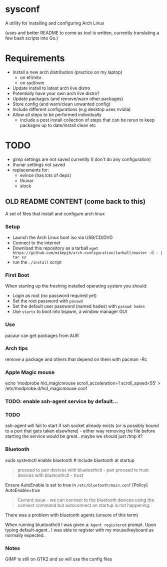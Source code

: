 # sysconf

A utility for installing and configuring Arch Linux

(uses and better README to come as tool is written, currently translating a few bash scripts into Go.)

# Requirements

- Install a new arch distribution (practice on my laptop)
  - on efi/mbr
  - on ssd/nvm
- Update install to latest arch live distro
- Potentially have your own arch live distro?
- Update packages (and remove/warn other packages)
- Store config (and warn/clean unwanted config)
- Include different configurations (e.g desktop uses nvidia)
- Allow all steps to be performed individually
  - include a post install collection of steps that can be rerun to keep
    packages up to date/install clean etc

# TODO

- gimp settings are not saved currently (I don't do any configuration)
- thunar settings not saved
- replacements for:
    - evince (has lots of deps)
    - thunar
    - slock

## OLD README CONTENT (come back to this)

A set of files that install and configure arch linux

### Setup

- Launch the Arch Linux boot iso via USB/CD/DVD
- Connect to the internet
- Download this repository as a tarball `wget https://github.com/mikepjb/arch-configuration/tarball/master -O - | tar xz`
- run the `./install` script

### First Boot

When starting up the freshing installed operating system you should:
- Login as root (no password required yet)
- Set the root password with `passwd`
- Set the default user password (named hades) with `passwd hades`
- Use `startx` to boot into bspwm, a window manager GUI

### Use

pacaur can get packages from AUR

### Arch tips

remove a package and others that depend on them with pacman -Rc

### Apple Magic mouse

echo 'modprobe hid_magicmouse scroll_acceleration=1 scroll_speed=55' > /etc/modprobe.d/hid_magicmouse.conf

### TODO: enable ssh-agent service by default...

### TODO

ssh-agent will fail to start if ssh socket already exists (or is possibly bound
to a port that gets taken elsewhere) - either way removing the file before
starting the service would be great.. maybe we should just /tmp it?

### Bluetooth

sudo systemctl enable bluetooth # include bluetooth at startup
> proceed to pair devices with bluetoothctl - pair <ID>
> proceed to trust devices with bluetoothctl - trust <ID>

Ensure AutoEnable is set to true in `/etc/bluetooth/main.conf`
[Policy]
AutoEnable=true

> Current issue - we can connect to the bluetooth devices using the connect
> command but autoconnect on startup is not happening.

There was a problem with bluetooth agents (unsure of this term)

When running bluetoothctl I was given a: `Agent registered` prompt. Upon typing
default-agent.. I was able to register with my mouse/keyboard as normally
expected.

### Notes

GIMP is still on GTK2 and so will use the config files
